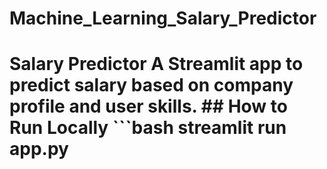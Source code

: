# Machine_Learning_Salary_Predictor
# Salary Predictor  A Streamlit app to predict salary based on company profile and user skills.  ## How to Run Locally ```bash streamlit run app.py
